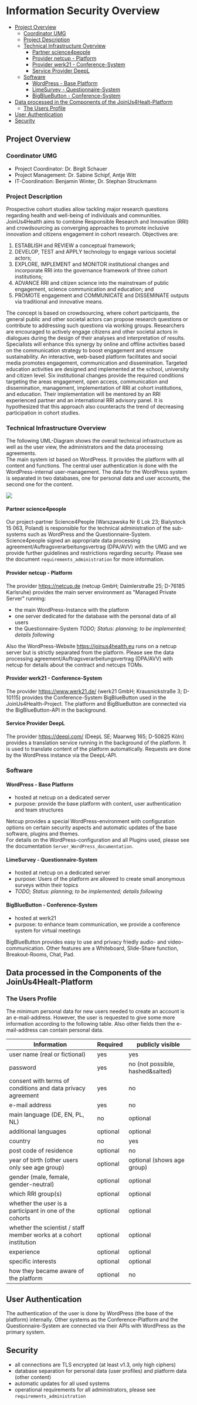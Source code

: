 # Information Security Overview

<!-- TOC START min:2 max:5 link:true asterisk:false update:true -->
- [Project Overview](#project-overview)
    - [Coordinator UMG](#coordinator-umg)
    - [Project Description](#project-description)
    - [Technical Infrastructure Overview](#technical-infrastructure-overview)
        - [Partner science4people](#partner-science4people)
        - [Provider netcup - Platform](#provider-netcup---platform)
        - [Provider werk21 - Conference-System](#provider-werk21---conference-system)
        - [Service Provider DeepL](#service-provider-deepl)
    - [Software](#software)
        - [WordPress - Base Platform](#wordpress---base-platform)
        - [LimeSurvey - Questionnaire-System](#limesurvey---questionnaire-system)
        - [BigBlueButton - Conference-System](#bigbluebutton---conference-system)
- [Data processed in the Components of the JoinUs4Healt-Platform](#data-processed-in-the-components-of-the-joinus4healt-platform)
    - [The Users Profile](#the-users-profile)
- [User Authentication](#user-authentication)
- [Security](#security)
<!-- TOC END -->

## Project Overview
### Coordinator UMG
- Project Coordinator: Dr. Birgit Schauer
- Project Management: Dr. Sabine Schipf, Antje Witt
- IT-Coordination: Benjamin Winter, Dr. Stephan Struckmann

### Project Description
Prospective cohort studies allow tackling major research questions regarding health and well-being of individuals and communities.
JoinUs4Health aims to combine Responsible Research and Innovation (RRI) and crowdsourcing as converging approaches to promote inclusive innovation and citizens engagement in cohort research.
Objectives are: 

1. ESTABLISH and REVIEW a conceptual framework; 
2. DEVELOP, TEST and APPLY technology to engage various societal actors; 
3. EXPLORE, IMPLEMENT and MONITOR institutional changes and incorporate RRI into the governance framework of three cohort institutions; 
4. ADVANCE RRI and citizen science into the mainstream of public engagement, science communication and education; and 
5. PROMOTE engagement and COMMUNICATE and DISSEMINATE outputs via traditional and innovative means. 

The concept is based on crowdsourcing, where cohort participants, the general public and other societal actors can propose research questions or contribute to addressing such questions via working groups.
Researchers are encouraged to actively engage citizens and other societal actors in dialogues during the design of their analyses and interpretation of results.
Specialists will enhance this synergy by online and offline activities based on the communication strategy to boost engagement and ensure sustainability.
An interactive, web-based platform facilitates and social media promotes engagement, communication and dissemination.
Targeted education activities are designed and implemented at the school, university and citizen level.
Six institutional changes provide the required conditions targeting the areas engagement, open access, communication and dissemination, management, implementation of RRI at cohort institutions, and education.
Their implementation will be mentored by an RRI experienced partner and an international RRI advisory panel.
It is hypothesized that this approach also counteracts the trend of decreasing participation in cohort studies.

### Technical Infrastructure Overview
The following UML-Diagram shows the overall technical infrastructure as well as the user view, the administrators and the data processing agreements.  
The main system ist based on WordPress.
It provides the platform with all content and functions.
The central user authentication is done with the WordPress-internal user-management.
The data for the WordPress system is separated in two databases, one for personal data and user accounts, the second one for the content.

![](uml/platform_overview_structure.svg)

#### Partner science4people
Our project-partner Science4People (Warszawska Nr 6 Lok 23; Bialystock 15 063, Poland) is responsible for the technical administration of the sub-systems such as WordPress and the Questionnaire-System.
Science4people signed an appropriate data processing agreement/Auftragsverarbeitungsvertrag (DPA/AVV) with the UMG and we provide further guidelines and restrictions regarding security.
Please see the document `requirements_administration` for more information.

#### Provider netcup - Platform
The provider https://netcup.de (netcup GmbH; Daimlerstraße 25; D-76185 Karlsruhe) provides the main server environment as "Managed Private Server" running:

- the main WordPress-Instance with the platform
- one server dedicated for the database with the personal data of all users
- the Questionnaire-System *TODO; Status: planning; to be implemented; details following*

Also the WordPress-Website https://joinus4health.eu runs on a netcup server but is strictly separated from the platform.
Please see the data processing agreement/Auftragsverarbeitungsvertrag (DPA/AVV) with netcup for details about the contract and netcups TOMs.

#### Provider werk21 - Conference-System
The provider https://www.werk21.de/ (werk21 GmbH; Krausnickstraße 3; D-10115) provides the Conference-System BigBlueButton used in the JoinUs4Health-Project.
The platform and BigBlueButton are connected via the BigBlueButton-API in the background.

#### Service Provider DeepL
The provider https://deepl.com/ (DeepL SE; Maarweg 165; D-50825 Köln) provides a translation service running in the background of the platform.
It is used to translate content of the platform automatically.
Requests are done by the WordPress instance via the DeepL-API.

### Software
#### WordPress - Base Platform
- hosted at netcup on a dedicated server
- purpose: provide the base platform with content, user authentication and team structures

Netcup provides a special WordPress-environment with configuration options on certain security aspects and automatic updates of the base software, plugins and themes.  
For details on the WordPress-configuration and all Plugins used, please see the documentation `Server_WordPress_documentation`.

#### LimeSurvey - Questionnaire-System
- hosted at netcup on a dedicated server
- purpose: Users of the platform are allowed to create small anonymous surveys within their topics
- *TODO; Status: planning; to be implemented; details following*

#### BigBlueButton - Conference-System
- hosted at werk21
- purpose: to enhance team communication, we provide a conference system for virtual meetings

BigBlueButton provides easy to use and privacy friedly audio- and video-communication.
Other features are a Whiteboard, Slide-Share function, Breakout-Rooms, Chat, Pad.

## Data processed in the Components of the JoinUs4Healt-Platform

### The Users Profile
The minimum personal data for new users needed to create an account is an e-mail-address.
However, the user is requested to give some more information according to the following table.
Also other fields then the e-mail-address can contain personal data.

| Information                                                        | Required | publicly visible                 |
| ------------------------------------------------------------------ | -------- | -------------------------------- |
| user name (real or fictional)                                      | yes      | yes                              |
| password                                                           | yes      | no (not possible, hashed&salted) |
| consent with terms of conditions and data privacy agreement        | yes      | no                               |
| e-mail address                                                     | yes      | no                               |
| main language (DE, EN, PL, NL)                                     | no       | optional                         |
| additional languages                                               | optional | optional                         |
| country                                                            | no       | yes                              |
| post code of residence                                             | optional | no                               |
| year of birth (other users only see age group)                     | optional | optional (shows age group)       |
| gender (male, female, gender-neutral)                              | optional | optional                         |
| which RRI group(s)                                                 | optional | optional                         |
| whether the user is a participant in one of the cohorts            | optional | optional                         |
| whether the scientist / staff member works at a cohort institution | optional | optional                         |
| experience                                                         | optional | optional                         |
| specific interests                                                 | optional | optional                         |
| how they became aware of the platform                              | optional | no                               |

## User Authentication
The authentication of the user is done by WordPress (the base of the platform) internally.
Other systems as the Conference-Platform and the Questionnaire-System are connected via their APIs with WordPress as the primary system.

## Security
- all connections are TLS encrypted (at least v1.3, only high ciphers)
- database separation for personal data (user profiles) and platform data (other content)
- automatic updates for all used systems
- operational requirements for all administrators, please see `requirements_administration`

